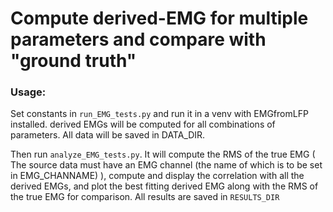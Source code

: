 # Compute derived-EMG for multiple parameters and compare with "ground truth"


### Usage:

Set constants in `run_EMG_tests.py` and run it in a venv with EMGfromLFP installed. derived EMGs will be computed for all combinations of
parameters. All data will be saved in DATA_DIR.

Then run `analyze_EMG_tests.py`.
It will compute the RMS of the true EMG ( The source data must have an EMG
channel (the name of which is to be set in EMG_CHANNAME) ), compute and display
the correlation with all the derived EMGs, and plot the best fitting derived EMG
along with the RMS of the true EMG for comparison. All results are saved in
`RESULTS_DIR`
